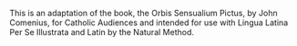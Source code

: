 This is an adaptation of the book, the Orbis Sensualium Pictus, by John Comenius, for Catholic Audiences and intended for use with Lingua Latina Per Se Illustrata and Latin by the Natural Method.
